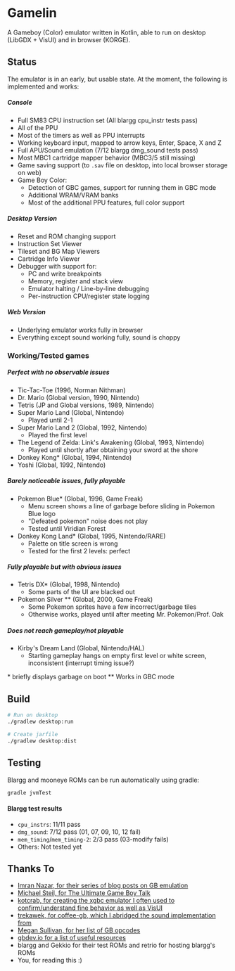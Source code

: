 # Gamelin
A Gameboy (Color) emulator written in Kotlin, able to run on desktop (LibGDX + VisUI) and in browser (KORGE).

## Status
The emulator is in an early, but usable state. At the moment, the following is implemented and works:

##### Console
- Full SM83 CPU instruction set (All blargg cpu_instr tests pass)
- All of the PPU
- Most of the timers as well as PPU interrupts
- Working keyboard input, mapped to arrow keys, Enter, Space, X and Z
- Full APU/Sound emulation (7/12 blargg dmg_sound tests pass)
- Most MBC1 cartridge mapper behavior (MBC3/5 still missing)
- Game saving support (to `.sav` file on desktop, into local browser storage on web)
- Game Boy Color:
    - Detection of GBC games, support for running them in GBC mode
    - Additional WRAM/VRAM banks
    - Most of the additional PPU features, full color support

##### Desktop Version
- Reset and ROM changing support
- Instruction Set Viewer
- Tileset and BG Map Viewers
- Cartridge Info Viewer
- Debugger with support for:
    - PC and write breakpoints
    - Memory, register and stack view
    - Emulator halting / Line-by-line debugging
    - Per-instruction CPU/register state logging

##### Web Version
- Underlying emulator works fully in browser
- Everything except sound working fully, sound is choppy

### Working/Tested games
##### Perfect with no observable issues
- Tic-Tac-Toe (1996, Norman Nithman)
- Dr. Mario (Global version, 1990, Nintendo)
- Tetris (JP and Global versions, 1989, Nintendo)
- Super Mario Land (Global, Nintendo)
    - Played until 2-1
- Super Mario Land 2 (Global, 1992, Nintendo)
    - Played the first level
- The Legend of Zelda: Link's Awakening (Global, 1993, Nintendo)
    - Played until shortly after obtaining your sword at the shore
- Donkey Kong* (Global, 1994, Nintendo)
- Yoshi (Global, 1992, Nintendo)

##### Barely noticeable issues, fully playable
- Pokemon Blue* (Global, 1996, Game Freak)
    - Menu screen shows a line of garbage before sliding in Pokemon Blue logo
    - "Defeated pokemon" noise does not play
    - Tested until Viridian Forest
- Donkey Kong Land* (Global, 1995, Nintendo/RARE)
    - Palette on title screen is wrong
    - Tested for the first 2 levels: perfect

##### Fully playable but with obvious issues
- Tetris DX* (Global, 1998, Nintendo)
    - Some parts of the UI are blacked out
- Pokemon Silver ** (Global, 2000, Game Freak)
    - Some Pokemon sprites have a few incorrect/garbage tiles
    - Otherwise works, played until after meeting Mr. Pokemon/Prof. Oak

##### Does not reach gameplay/not playable
- Kirby's Dream Land (Global, Nintendo/HAL)
    - Starting gameplay hangs on empty first level or white screen, inconsistent (interrupt timing issue?)

\* briefly displays garbage on boot
\** Works in GBC mode

## Build
``` bash
# Run on desktop
./gradlew desktop:run

# Create jarfile
./gradlew desktop:dist
```

## Testing
Blargg and mooneye ROMs can be run automatically using gradle:
```bash
gradle jvmTest
```

#### Blargg test results
- `cpu_instrs`: 11/11 pass
- `dmg_sound`: 7/12 pass (01, 07, 09, 10, 12 fail)
- `mem_timing`/`mem_timing-2`: 2/3 pass (03-modify fails)
- Others: Not tested yet

## Thanks To
- [Imran Nazar, for their series of blog posts on GB emulation](http://imrannazar.com/GameBoy-Emulation-in-JavaScript:-The-CPU)
- [Michael Steil, for The Ultimate Game Boy Talk](https://media.ccc.de/v/33c3-8029-the_ultimate_game_boy_talk)
- [kotcrab, for creating the xgbc emulator I often used to confirm/understand fine behavior as well as VisUI](https://github.com/kotcrab/xgbc)
- [trekawek, for coffee-gb, which I abridged the sound implementation from](https://github.com/trekawek/coffee-gb)
- [Megan Sullivan, for her list of GB opcodes](https://meganesulli.com/blog/game-boy-opcodes)
- [gbdev.io for a list of useful resources](https://gbdev.io)
- blargg and Gekkio for their test ROMs and retrio for hosting blargg's ROMs
- You, for reading this :)
